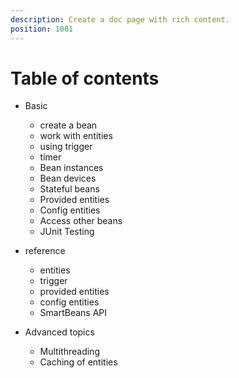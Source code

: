 ```yaml
---
description: Create a doc page with rich content.
position: 1001
---
```


# Table of contents

- Basic
  - create a bean
  - work with entities
  - using trigger
  - timer
  - Bean instances
  - Bean devices
  - Stateful beans
  - Provided entities
  - Config entities
  - Access other beans
  - JUnit Testing

- reference
  - entities
  - trigger
  - provided entities
  - config entities
  - SmartBeans API

- Advanced topics
  - Multithreading
  - Caching of entities